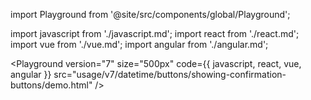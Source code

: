 import Playground from '@site/src/components/global/Playground';

import javascript from './javascript.md';
import react from './react.md';
import vue from './vue.md';
import angular from './angular.md';

<Playground
version="7"
size="500px"
code={{ javascript, react, vue, angular }}
src="usage/v7/datetime/buttons/showing-confirmation-buttons/demo.html"
/>
